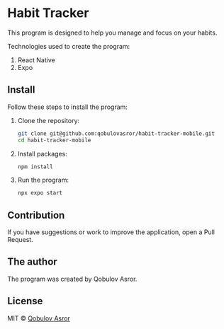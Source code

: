 # Habit Tracker

This program is designed to help you manage and focus on your habits.

Technologies used to create the program:
1. React Native
2. Expo

## Install

Follow these steps to install the program:

1. Clone the repository:
   ```bash
   git clone git@github.com:qobulovasror/habit-tracker-mobile.git
   cd habit-tracker-mobile
   ```
2. Install packages:
   ```bash
   npm install
   ```
3. Run the program:
   ```bash
   npx expo start
   ```

## Contribution
If you have suggestions or work to improve the application, open a Pull Request.

## The author
The program was created by Qobulov Asror.

## License
MIT © [Qobulov Asror](https://github.com/qobulovasror)